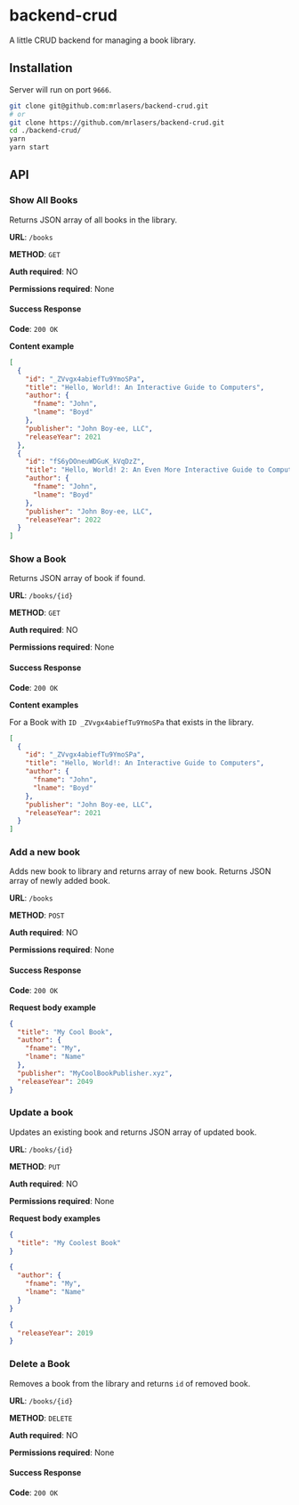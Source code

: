 # backend-crud

A little CRUD backend for managing a book library.

## Installation

Server will run on port `9666`.

```sh
git clone git@github.com:mrlasers/backend-crud.git
# or
git clone https://github.com/mrlasers/backend-crud.git
cd ./backend-crud/
yarn
yarn start
```

## API

### Show All Books

Returns JSON array of all books in the library.

**URL**: `/books`

**METHOD**: `GET`

**Auth required**: NO

**Permissions required**: None

#### Success Response

**Code**: `200 OK`

**Content example**

```json
[
  {
    "id": "_ZVvgx4abiefTu9YmoSPa",
    "title": "Hello, World!: An Interactive Guide to Computers",
    "author": {
      "fname": "John",
      "lname": "Boyd"
    },
    "publisher": "John Boy-ee, LLC",
    "releaseYear": 2021
  },
  {
    "id": "fS6yDOneuWDGuK_kVqDzZ",
    "title": "Hello, World! 2: An Even More Interactive Guide to Computers",
    "author": {
      "fname": "John",
      "lname": "Boyd"
    },
    "publisher": "John Boy-ee, LLC",
    "releaseYear": 2022
  }
]
```

### Show a Book

Returns JSON array of book if found.

**URL**: `/books/{id}`

**METHOD**: `GET`

**Auth required**: NO

**Permissions required**: None

#### Success Response

**Code**: `200 OK`

**Content examples**

For a Book with `ID _ZVvgx4abiefTu9YmoSPa` that exists in the library.

```json
[
  {
    "id": "_ZVvgx4abiefTu9YmoSPa",
    "title": "Hello, World!: An Interactive Guide to Computers",
    "author": {
      "fname": "John",
      "lname": "Boyd"
    },
    "publisher": "John Boy-ee, LLC",
    "releaseYear": 2021
  }
]
```

### Add a new book

Adds new book to library and returns array of new book. Returns JSON array of newly added book.

**URL**: `/books`

**METHOD**: `POST`

**Auth required**: NO

**Permissions required**: None

#### Success Response

**Code**: `200 OK`

**Request body example**

```json
{
  "title": "My Cool Book",
  "author": {
    "fname": "My",
    "lname": "Name"
  },
  "publisher": "MyCoolBookPublisher.xyz",
  "releaseYear": 2049
}
```

### Update a book

Updates an existing book and returns JSON array of updated book.

**URL**: `/books/{id}`

**METHOD**: `PUT`

**Auth required**: NO

**Permissions required**: None

**Request body examples**

```json
{
  "title": "My Coolest Book"
}
```

```json
{
  "author": {
    "fname": "My",
    "lname": "Name"
  }
}
```

```json
{
  "releaseYear": 2019
}
```

### Delete a Book

Removes a book from the library and returns `id` of removed book.

**URL**: `/books/{id}`

**METHOD**: `DELETE`

**Auth required**: NO

**Permissions required**: None

#### Success Response

**Code**: `200 OK`
